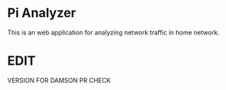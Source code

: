 # Pi Analyzer

This is an web application for analyzing network traffic in home network.

# EDIT
VERSION FOR DAMSON PR CHECK